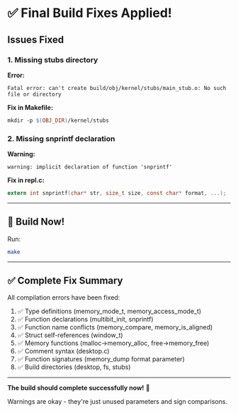 # ✅ Final Build Fixes Applied!

## Issues Fixed

### 1. Missing stubs directory
**Error:**
```
Fatal error: can't create build/obj/kernel/stubs/main_stub.o: No such file or directory
```

**Fix in Makefile:**
```makefile
mkdir -p $(OBJ_DIR)/kernel/stubs
```

### 2. Missing snprintf declaration
**Warning:**
```
warning: implicit declaration of function 'snprintf'
```

**Fix in repl.c:**
```c
extern int snprintf(char* str, size_t size, const char* format, ...);
```

---

## 🚀 Build Now!

Run:
```bash
make
```

---

## ✅ Complete Fix Summary

All compilation errors have been fixed:

1. ✅ Type definitions (memory_mode_t, memory_access_mode_t)
2. ✅ Function declarations (multibit_init, snprintf)
3. ✅ Function name conflicts (memory_compare, memory_is_aligned)
4. ✅ Struct self-references (window_t)
5. ✅ Memory functions (malloc→memory_alloc, free→memory_free)
6. ✅ Comment syntax (desktop.c)
7. ✅ Function signatures (memory_dump format parameter)
8. ✅ Build directories (desktop, fs, stubs)

---

**The build should complete successfully now!** 🎯

Warnings are okay - they're just unused parameters and sign comparisons.
